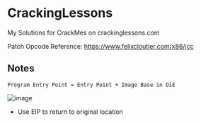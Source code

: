 # CrackingLessons
My Solutions for CrackMes on crackinglessons.com

Patch Opcode Reference: https://www.felixcloutier.com/x86/jcc


## Notes

```
Program Entry Point = Entry Point + Image Base in DiE
```

![image](https://user-images.githubusercontent.com/48358569/150633801-aaa8e232-b751-45c0-9058-b8c7464273fa.png)

* Use EIP to return to original location
